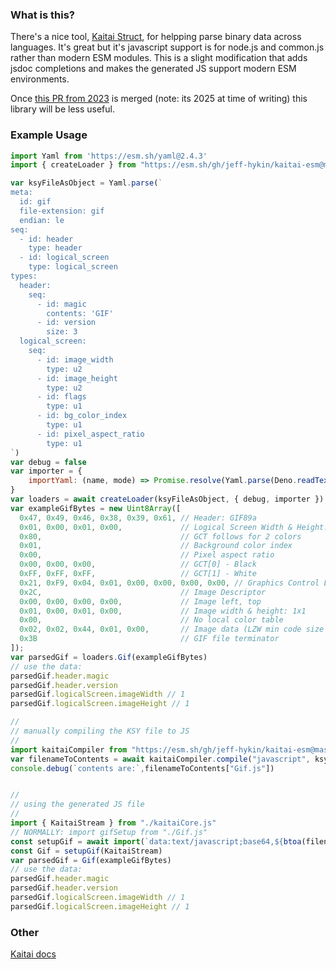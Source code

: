 ### What is this?

There's a nice tool, [Kaitai Struct](https://kaitai.io/), for helpping parse binary data across languages. It's great but it's javascript support is for node.js and common.js rather than modern ESM modules. This is a slight modification that adds jsdoc completions and makes the generated JS support modern ESM environments.

Once [this PR from 2023](https://github.com/kaitai-io/kaitai_struct_compiler/pull/249) is merged (note: its 2025 at time of writing) this library will be less useful.

### Example Usage

```js
import Yaml from 'https://esm.sh/yaml@2.4.3'
import { createLoader } from "https://esm.sh/gh/jeff-hykin/kaitai-esm@master/main.js"

var ksyFileAsObject = Yaml.parse(`
meta:
  id: gif
  file-extension: gif
  endian: le
seq:
  - id: header
    type: header
  - id: logical_screen
    type: logical_screen
types:
  header:
    seq:
      - id: magic
        contents: 'GIF'
      - id: version
        size: 3
  logical_screen:
    seq:
      - id: image_width
        type: u2
      - id: image_height
        type: u2
      - id: flags
        type: u1
      - id: bg_color_index
        type: u1
      - id: pixel_aspect_ratio
        type: u1
`)
var debug = false
var importer = {
    importYaml: (name, mode) => Promise.resolve(Yaml.parse(Deno.readTextFileSync(name)))
}
var loaders = await createLoader(ksyFileAsObject, { debug, importer })
var exampleGifBytes = new Uint8Array([
  0x47, 0x49, 0x46, 0x38, 0x39, 0x61, // Header: GIF89a
  0x01, 0x00, 0x01, 0x00,             // Logical Screen Width & Height: 1x1
  0x80,                               // GCT follows for 2 colors
  0x01,                               // Background color index
  0x00,                               // Pixel aspect ratio
  0x00, 0x00, 0x00,                   // GCT[0] - Black
  0xFF, 0xFF, 0xFF,                   // GCT[1] - White
  0x21, 0xF9, 0x04, 0x01, 0x00, 0x00, 0x00, 0x00, // Graphics Control Extension
  0x2C,                               // Image Descriptor
  0x00, 0x00, 0x00, 0x00,             // Image left, top
  0x01, 0x00, 0x01, 0x00,             // Image width & height: 1x1
  0x00,                               // No local color table
  0x02, 0x02, 0x44, 0x01, 0x00,       // Image data (LZW min code size = 2)
  0x3B                                // GIF file terminator
]);
var parsedGif = loaders.Gif(exampleGifBytes)
// use the data:
parsedGif.header.magic
parsedGif.header.version
parsedGif.logicalScreen.imageWidth // 1
parsedGif.logicalScreen.imageHeight // 1

// 
// manually compiling the KSY file to JS
// 
import kaitaiCompiler from "https://esm.sh/gh/jeff-hykin/kaitai-esm@master/compiler.js"
var filenameToContents = await kaitaiCompiler.compile("javascript", ksyFileAsObject, importer, debug)
console.debug(`contents are:`,filenameToContents["Gif.js"])


// 
// using the generated JS file
// 
import { KaitaiStream } from "./kaitaiCore.js"
// NORMALLY: import gifSetup from "./Gif.js"
const setupGif = await import(`data:text/javascript;base64,${btoa(filenameToContents["Gif.js"])}`).then(i=>i.default)
const Gif = setupGif(KaitaiStream)
var parsedGif = Gif(exampleGifBytes)
// use the data:
parsedGif.header.magic
parsedGif.header.version
parsedGif.logicalScreen.imageWidth // 1
parsedGif.logicalScreen.imageHeight // 1
```

### Other

[Kaitai docs](https://doc.kaitai.io/user_guide.html#fixed-size-struct)